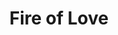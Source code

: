---
title: "Fire of Love"
year: 2022
rating: 4.5
stars: "★★★★½"
rewatched: false
permalink: "fire-of-love-2022"
watched_on: 2023-03-05
---
